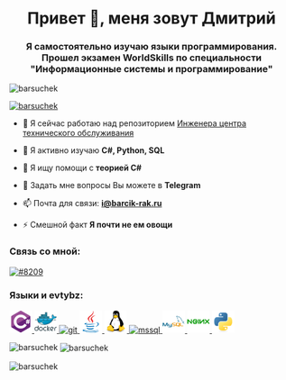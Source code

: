 <h1 align="center">Привет 👋, меня зовут Дмитрий</h1>
<h3 align="center">Я самостоятельно изучаю языки программирования. Прошел экзамен WorldSkills по специальности "Информационные системы и программирование"</h3>

<p align="left"> <img src="https://komarev.com/ghpvc/?username=barsuchek&label=Profile%20views&color=0e75b6&style=flat" alt="barsuchek" /> </p>

<p align="left"> <a href="https://github.com/ryo-ma/github-profile-trophy"><img src="https://github-profile-trophy.vercel.app/?username=barsuchek" alt="barsuchek" /></a> </p>

- 🔭 Я сейчас работаю над репозиторием [Инженера центра технического обслуживания](https://github.com/Barsuchek/Maintenance-Center-Engineer)

- 🌱 Я активно изучаю **С#, Python, SQL**

- 🤝 Я ищу помощи с **теорией C#**

- 💬 Задать мне вопросы Вы можете в **Telegram**

- 📫 Почта для связи: **i@barcik-rak.ru**

- ⚡ Смешной факт **Я почти не ем овощи**

<h3 align="left">Связь со мной:</h3>
<p align="left">
<a href="https://discord.gg/#8209" target="blank"><img align="center" src="https://raw.githubusercontent.com/rahuldkjain/github-profile-readme-generator/master/src/images/icons/Social/discord.svg" alt="#8209" height="30" width="40" /></a>
</p>

<h3 align="left">Языки и evtybz:</h3>
<p align="left"> <a href="https://www.w3schools.com/cs/" target="_blank" rel="noreferrer"> <img src="https://raw.githubusercontent.com/devicons/devicon/master/icons/csharp/csharp-original.svg" alt="csharp" width="40" height="40"/> </a> <a href="https://www.docker.com/" target="_blank" rel="noreferrer"> <img src="https://raw.githubusercontent.com/devicons/devicon/master/icons/docker/docker-original-wordmark.svg" alt="docker" width="40" height="40"/> </a> <a href="https://git-scm.com/" target="_blank" rel="noreferrer"> <img src="https://www.vectorlogo.zone/logos/git-scm/git-scm-icon.svg" alt="git" width="40" height="40"/> </a> <a href="https://www.java.com" target="_blank" rel="noreferrer"> <img src="https://raw.githubusercontent.com/devicons/devicon/master/icons/java/java-original.svg" alt="java" width="40" height="40"/> </a> <a href="https://www.linux.org/" target="_blank" rel="noreferrer"> <img src="https://raw.githubusercontent.com/devicons/devicon/master/icons/linux/linux-original.svg" alt="linux" width="40" height="40"/> </a> <a href="https://www.microsoft.com/en-us/sql-server" target="_blank" rel="noreferrer"> <img src="https://www.svgrepo.com/show/303229/microsoft-sql-server-logo.svg" alt="mssql" width="40" height="40"/> </a> <a href="https://www.mysql.com/" target="_blank" rel="noreferrer"> <img src="https://raw.githubusercontent.com/devicons/devicon/master/icons/mysql/mysql-original-wordmark.svg" alt="mysql" width="40" height="40"/> </a> <a href="https://www.nginx.com" target="_blank" rel="noreferrer"> <img src="https://raw.githubusercontent.com/devicons/devicon/master/icons/nginx/nginx-original.svg" alt="nginx" width="40" height="40"/> </a> <a href="https://www.python.org" target="_blank" rel="noreferrer"> <img src="https://raw.githubusercontent.com/devicons/devicon/master/icons/python/python-original.svg" alt="python" width="40" height="40"/> </a> </p>

<p><img align="left" src="https://github-readme-stats.vercel.app/api/top-langs?username=barsuchek&show_icons=true&theme=radical&locale=en&layout=compact" alt="barsuchek" /></p>

<p>&nbsp;<img align="center" src="https://github-readme-stats.vercel.app/api?username=barsuchek&show_icons=true&theme=gruvbox&locale=en" alt="barsuchek" /></p>

<p><img align="center" src="https://github-readme-streak-stats.herokuapp.com/?user=barsuchek&theme=dark" alt="barsuchek" /></p>
